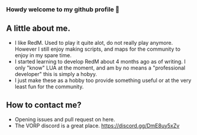 ### Howdy welcome to my github profile 👋

## A little about me.
- I like RedM. Used to play it quite alot, do not really play anymore. However I still enjoy making scripts, and maps for the community to enjoy in my spare time.
- I started learning to develop RedM about 4 months ago as of writing. I only "know" LUA at the moment, and am by no means a "professional developer" this is simply a hobyy.
- I just make these as a hobby too provide something useful or at the very least fun for the community.

## How to contact me?
- Opening issues and pull request on here.
- The VORP discord is a great place. https://discord.gg/DmE8uy5xZv
